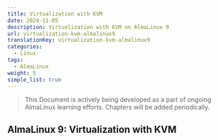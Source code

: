 ```yaml
---
title: Virtualization with KVM
date: 2024-11-05
description: Virtualization with KVM on AlmaLinux 9
url: virtualization-kvm-almalinux9
translationKey: virtualization-kvm-almalinux9
categories:
  - Linux
tags:
  - AlmaLinux
weight: 5
simple_list: true
---
```


> This Document is actively being developed as a part of ongoing AlmaLinux learning efforts. Chapters will be added periodically.

## AlmaLinux 9: Virtualization with KVM